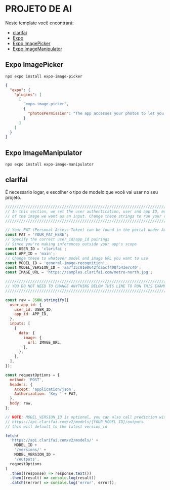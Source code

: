 # PROJETO DE AI

Neste template você encontrará:

- [clarifai](https://clarifai.com/)
- [Expo](https://expo.dev/)
- [Expo ImagePicker](https://docs.expo.dev/versions/unversioned/sdk/imagepicker/?utm_source=google&utm_medium=cpc&utm_content=performancemax&gclid=Cj0KCQjwldKmBhCCARIsAP-0rfzHf6QKvmmTEVB5tVA_7yQ3YtGXrkas3LBXC7VtlwkbRGLBJGQ9g9AaAgQ1EALw_wcB)
- [Expo ImageManipulator](https://docs.expo.dev/versions/latest/sdk/imagemanipulator/)

## Expo ImagePicker

    npx expo install expo-image-picker

```json
{
  "expo": {
    "plugins": [
      [
        "expo-image-picker",
        {
          "photosPermission": "The app accesses your photos to let you share them with your friends."
        }
      ]
    ]
  }
}
```

## Expo ImageManipulator

    npx expo install expo-image-manipulator

## clarifai

É necessario logar, e escolher o tipo de modelo que você vai usar no seu projeto.

```javascript
///////////////////////////////////////////////////////////////////////////////////////////////////
// In this section, we set the user authentication, user and app ID, model details, and the URL
// of the image we want as an input. Change these strings to run your own example.
//////////////////////////////////////////////////////////////////////////////////////////////////

// Your PAT (Personal Access Token) can be found in the portal under Authentification
const PAT = 'YOUR_PAT_HERE';
// Specify the correct user_id/app_id pairings
// Since you're making inferences outside your app's scope
const USER_ID = 'clarifai';
const APP_ID = 'main';
// Change these to whatever model and image URL you want to use
const MODEL_ID = 'general-image-recognition';
const MODEL_VERSION_ID = 'aa7f35c01e0642fda5cf400f543e7c40';
const IMAGE_URL = 'https://samples.clarifai.com/metro-north.jpg';

///////////////////////////////////////////////////////////////////////////////////
// YOU DO NOT NEED TO CHANGE ANYTHING BELOW THIS LINE TO RUN THIS EXAMPLE
///////////////////////////////////////////////////////////////////////////////////

const raw = JSON.stringify({
  user_app_id: {
    user_id: USER_ID,
    app_id: APP_ID,
  },
  inputs: [
    {
      data: {
        image: {
          url: IMAGE_URL,
        },
      },
    },
  ],
});

const requestOptions = {
  method: 'POST',
  headers: {
    Accept: 'application/json',
    Authorization: 'Key ' + PAT,
  },
  body: raw,
};

// NOTE: MODEL_VERSION_ID is optional, you can also call prediction with the MODEL_ID only
// https://api.clarifai.com/v2/models/{YOUR_MODEL_ID}/outputs
// this will default to the latest version_id

fetch(
  'https://api.clarifai.com/v2/models/' +
    MODEL_ID +
    '/versions/' +
    MODEL_VERSION_ID +
    '/outputs',
  requestOptions
)
  .then((response) => response.text())
  .then((result) => console.log(result))
  .catch((error) => console.log('error', error));
```
